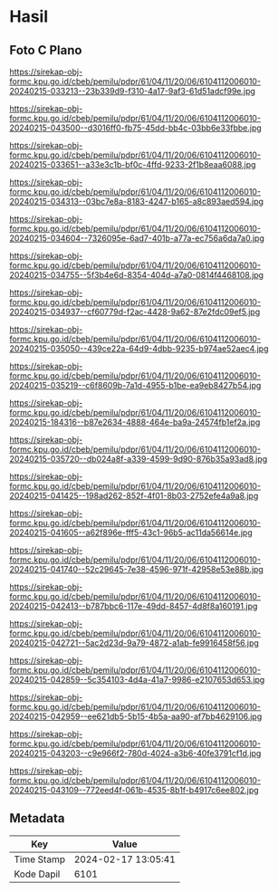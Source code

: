 # Hasil

## Foto C Plano

https://sirekap-obj-formc.kpu.go.id/cbeb/pemilu/pdpr/61/04/11/20/06/6104112006010-20240215-033213--23b339d9-f310-4a17-9af3-61d51adcf99e.jpg

https://sirekap-obj-formc.kpu.go.id/cbeb/pemilu/pdpr/61/04/11/20/06/6104112006010-20240215-043500--d3016ff0-fb75-45dd-bb4c-03bb6e33fbbe.jpg

https://sirekap-obj-formc.kpu.go.id/cbeb/pemilu/pdpr/61/04/11/20/06/6104112006010-20240215-033651--a33e3c1b-bf0c-4ffd-9233-2f1b8eaa6088.jpg

https://sirekap-obj-formc.kpu.go.id/cbeb/pemilu/pdpr/61/04/11/20/06/6104112006010-20240215-034313--03bc7e8a-8183-4247-b165-a8c893aed594.jpg

https://sirekap-obj-formc.kpu.go.id/cbeb/pemilu/pdpr/61/04/11/20/06/6104112006010-20240215-034604--7326095e-6ad7-401b-a77a-ec756a6da7a0.jpg

https://sirekap-obj-formc.kpu.go.id/cbeb/pemilu/pdpr/61/04/11/20/06/6104112006010-20240215-034755--5f3b4e6d-8354-404d-a7a0-0814f4468108.jpg

https://sirekap-obj-formc.kpu.go.id/cbeb/pemilu/pdpr/61/04/11/20/06/6104112006010-20240215-034937--cf60779d-f2ac-4428-9a62-87e2fdc09ef5.jpg

https://sirekap-obj-formc.kpu.go.id/cbeb/pemilu/pdpr/61/04/11/20/06/6104112006010-20240215-035050--439ce22a-64d9-4dbb-9235-b974ae52aec4.jpg

https://sirekap-obj-formc.kpu.go.id/cbeb/pemilu/pdpr/61/04/11/20/06/6104112006010-20240215-035219--c6f8609b-7a1d-4955-b1be-ea9eb8427b54.jpg

https://sirekap-obj-formc.kpu.go.id/cbeb/pemilu/pdpr/61/04/11/20/06/6104112006010-20240215-184316--b87e2634-4888-464e-ba9a-24574fb1ef2a.jpg

https://sirekap-obj-formc.kpu.go.id/cbeb/pemilu/pdpr/61/04/11/20/06/6104112006010-20240215-035720--db024a8f-a339-4599-9d90-876b35a93ad8.jpg

https://sirekap-obj-formc.kpu.go.id/cbeb/pemilu/pdpr/61/04/11/20/06/6104112006010-20240215-041425--198ad262-852f-4f01-8b03-2752efe4a9a8.jpg

https://sirekap-obj-formc.kpu.go.id/cbeb/pemilu/pdpr/61/04/11/20/06/6104112006010-20240215-041605--a62f896e-fff5-43c1-96b5-ac11da56614e.jpg

https://sirekap-obj-formc.kpu.go.id/cbeb/pemilu/pdpr/61/04/11/20/06/6104112006010-20240215-041740--52c29645-7e38-4596-971f-42958e53e88b.jpg

https://sirekap-obj-formc.kpu.go.id/cbeb/pemilu/pdpr/61/04/11/20/06/6104112006010-20240215-042413--b787bbc6-117e-49dd-8457-4d8f8a160191.jpg

https://sirekap-obj-formc.kpu.go.id/cbeb/pemilu/pdpr/61/04/11/20/06/6104112006010-20240215-042721--5ac2d23d-9a79-4872-a1ab-fe9916458f56.jpg

https://sirekap-obj-formc.kpu.go.id/cbeb/pemilu/pdpr/61/04/11/20/06/6104112006010-20240215-042859--5c354103-4d4a-41a7-9986-e2107653d653.jpg

https://sirekap-obj-formc.kpu.go.id/cbeb/pemilu/pdpr/61/04/11/20/06/6104112006010-20240215-042959--ee621db5-5b15-4b5a-aa90-af7bb4629106.jpg

https://sirekap-obj-formc.kpu.go.id/cbeb/pemilu/pdpr/61/04/11/20/06/6104112006010-20240215-043203--c9e966f2-780d-4024-a3b6-40fe3791cf1d.jpg

https://sirekap-obj-formc.kpu.go.id/cbeb/pemilu/pdpr/61/04/11/20/06/6104112006010-20240215-043109--772eed4f-061b-4535-8b1f-b4917c6ee802.jpg


## Metadata

| Key        | Value               |
| ---------- | ------------------- |
| Time Stamp | 2024-02-17 13:05:41 |
| Kode Dapil | 6101                |



